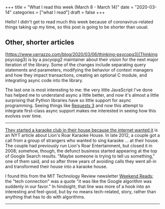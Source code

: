+++
title = "What I read this week (March 8 - March 14)"
date = "2020-03-14"
categories = ["what I read"]
draft = false
+++

Hello! I didn't get to read much this week because of coronavirus-related things taking up my time, so this post is going to be shorter than usual.

<!--more-->

##

## Other, shorter articles
[https://www.varrazzo.com/blog/2020/03/06/thinking-psycopg3](Thinking psycopg3) is by a pscyopg2 maintainer about their vision for the next major iteration of the library. Some of the changes include separating query statements and parameters, modifying the behavior of context managers and how they impact transactions, creating an optional C module, and integrating async code into the library.

The last one is most interesting to me: the very little JavaScript I've done has helped me to understand async a little better, and now it's almost a little surprising that Python libraries have so little support for async programming. Seeing things like [Requests 3](http://3.python-requests.org/) and now this attempt to integrate first-class async support makes me interested in seeing how this evolves over time.

---

[They started a karaoke club in their house because the internet wanted it](https://www.nytimes.com/2020/03/05/nyregion/karaoke-nyc-lions-roar.html) is an NYT article about Lion's Roar Karaoke House. In late 2012, a couple got a call from a group of strangers who wanted to sing karaoke ... at their house. The couple had previously run Lion's Roar Entertainment, but closed it in 2008; somehow, though, the defunct business started appearing at the top of Google Search results. "Maybe someone is trying to tell us something," one of them said, and so after three years of avoiding calls they went all-in and transformed their house into a karaoke house.

I found this from the MIT Technology Review newsletter [Weekend Reads](https://forms.technologyreview.com/weekend-reads/); the "tech connection" was a quote "it was like the Google algorithm was suddenly in our favor." In hindsight, that line was more of a hook into an interesting and feel-good, but by no means tech-related, story, rather than anything that has to do with algorithms.

---
